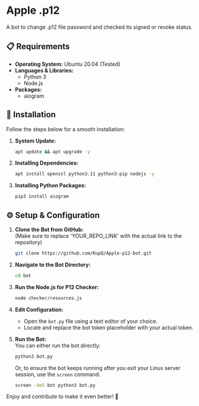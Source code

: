 # Apple .p12

A bot to change .p12 file password and checked its signed or revoke status.

## 📋 Requirements

- **Operating System:** Ubuntu 20.04 (Tested)
- **Languages & Libraries:**
  - Python 3
  - Node.js
- **Packages:**
  - aiogram

## 🔧 Installation

Follow the steps below for a smooth installation:

1. **System Update:**
    ```bash
    apt update && apt upgrade -y
    ```

2. **Installing Dependencies:**
    ```bash
    apt install openssl python3.11 python3-pip nodejs -y
    ```

3. **Installing Python Packages:**
    ```bash
    pip3 install aiogram
    ```

## ⚙️ Setup & Configuration

1. **Clone the Bot from GitHub:**  
    (Make sure to replace 'YOUR_REPO_LINK' with the actual link to the repository)
    ```bash
    git clone https://github.com/KupQ/Apple-p12-bot.git
    ```

2. **Navigate to the Bot Directory:**
    ```bash
    cd bot  
    ```

3. **Run the Node.js for P12 Checker:**
    ```bash
    node checker/resources.js
    ```

4. **Edit Configuration:**
    - Open the `bot.py` file using a text editor of your choice.
    - Locate and replace the bot token placeholder with your actual token.

5. **Run the Bot:**  
   You can either run the bot directly:
    ```bash
    python3 bot.py
    ```
   Or, to ensure the bot keeps running after you exit your Linux server session, use the `screen` command:
    ```bash
    screen -dmS bot python3 bot.py
    ```

Enjoy and contribute to make it even better! 🚀
